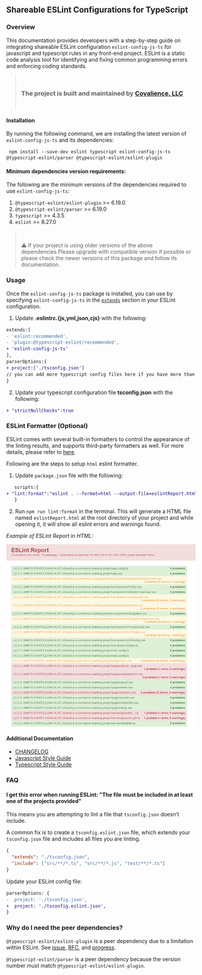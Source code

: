 ## Shareable ESLint Configurations for TypeScript

### Overview

This documentation provides developers with a step-by-step guide on integrating shareable ESLint configuration `eslint-config-js-ts` for javascript and typescript rules in any front-end project. ESLint is a static code analysis tool for identifying and fixing common programming errors and enforcing coding standards.

> <br/>
>
> ### The project is built and maintained by [Covalience, LLC](https://covalience.com/)
>
> <br />

#### Installation

By running the following command, we are installing the latest version of `eslint-config-js-ts` and its dependencies:

```
 npm install --save-dev eslint typescript eslint-config-js-ts @typescript-eslint/parser @typescript-eslint/eslint-plugin
```

#### Minimum dependencies version requirements:

The following are the minimum versions of the dependencies required to use `eslint-config-js-ts`:

1.  `@typescript-eslint/eslint-plugin` >= 6.19.0
1.  `@typescript-eslint/parser` >= 6.19.0
1.  `typescript` >= 4.3.5
1.  `eslint` >= 8.27.0

> <br/>
>
> :warning: If your project is using older versions of the above dependencies.Please upgrade with compatible version if possible or please check the newer versions of this package and follow its documentation.
> <br/>

### Usage

Once the `eslint-config-js-ts` package is installed, you can use by specifying `eslint-config-js-ts` in the [`extends`](http://eslint.org/docs/user-guide/configuring#extending-configuration-files) section in your ESLint configuration.

1. Update **.eslintrc.{js,yml,json,cjs}** with the following:

```diff
extends:[
- 'eslint:recommended',
- 'plugin:@typescript-eslint/recommended',
+ 'eslint-config-js-ts'
],
parserOptions:{
+ project:['./tsconfig.json']
// you can add more typescript config files here if you have more than one
}

```

2. Update your typescript configuration file **tsconfig.json** with the following:

```diff
+ "strictNullChecks":true
```

### ESLint Formatter (Optional)

ESLint comes with several built-in formatters to control the appearance of the linting results, and supports third-party formatters as well.
For more details, please refer to [here](https://eslint.org/docs/latest/use/formatters/).

Following are the steps to setup `html` eslint formatter.

1. Update `package.json` file with the following:

```diff
   scripts:{
+ "lint:format":"eslint . --format=html --output-file=eslintReport.html"
   }
```

2. Run `npm run lint:format` in the terminal. This will generate a HTML file named `eslintReport.html` at the root directory of your project and while opening it, it will show all eslint errors and warnings found.

_Example of ESLint Report in HTML:_

![ESLint Report](./assets/eslintReportSample.png)

#### Additional Documentation

- [CHANGELOG](CHANGELOG.md)
- [Javascript Style Guide](./docs/JavaScriptStyleGuide.md)
- [Typescript Style Guide](./docs/TypeScriptStyleGuide.md)

### FAQ

#### I get this error when running ESLint: "The file must be included in at least one of the projects provided"

This means you are attempting to lint a file that `tsconfig.json` doesn't include.

A common fix is to create a `tsconfig.eslint.json` file, which extends your `tsconfig.json` file and includes all files you are linting.

```json
{
  "extends": "./tsconfig.json",
  "include": ["src/**/*.ts", "src/**/*.js", "test/**/*.ts"]
}
```

Update your ESLint config file:

```diff
parserOptions: {
-  project: './tsconfig.json',
+  project: './tsconfig.eslint.json',
}
```

### Why do I need the peer dependencies?

`@typescript-eslint/eslint-plugin` is a peer dependency due to a limitation within ESLint. See [issue](https://github.com/eslint/eslint/issues/3458), [RFC](https://github.com/eslint/rfcs/tree/master/designs/2019-config-simplification), and [progress](https://github.com/eslint/eslint/issues/13481).

`@typescript-eslint/parser` is a peer dependency because the version number must match `@typescript-eslint/eslint-plugin`.

<br/>
<br/>
<br/>
